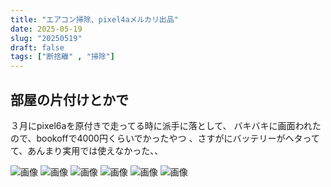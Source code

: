 ```yaml
---
title: "エアコン掃除、pixel4aメルカリ出品"
date: 2025-05-19
slug: "20250519"
draft: false
tags: ["断捨離" , "掃除"]
---
```



## 部屋の片付けとかで
３月にpixel6aを原付きで走ってる時に派手に落として、
バキバキに画面われたので、bookoffで4000円くらいでかったやつ
、さすがにバッテリーがヘタってて、あんまり実用では使えなかった、、


![画像](https://mn86.tonkotsu.jp/img/2025/0610/037.webp)
![画像](https://mn86.tonkotsu.jp/img/2025/0610/038.webp)
![画像](https://mn86.tonkotsu.jp/img/2025/0610/039.webp)
![画像](https://mn86.tonkotsu.jp/img/2025/0610/040.webp)
![画像](https://mn86.tonkotsu.jp/img/2025/0610/041.webp)
![画像](https://mn86.tonkotsu.jp/img/2025/0610/042.webp)

